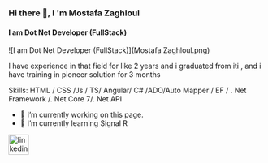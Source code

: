 ### Hi there 👋, I 'm Mostafa Zaghloul 
#### I am Dot Net Developer (FullStack)
![I am Dot Net Developer (FullStack)](Mostafa Zaghloul.png)

I have experience in that field for like 2 years and i graduated from iti , and i have training in pioneer solution for 3 months 

Skills:   HTML / CSS /Js / TS/ Angular/ C# /ADO/Auto Mapper / EF / . Net Framework /. Net Core 7/. Net API 

- 🔭 I’m currently working on this page. 
- 🌱 I’m currently learning Signal R 


[<img src='https://cdn.jsdelivr.net/npm/simple-icons@3.0.1/icons/linkedin.svg' alt='linkedin' height='40'>](https://www.linkedin.com/in/https://www.linkedin.com/in/mostafa-zaghlol//)  

